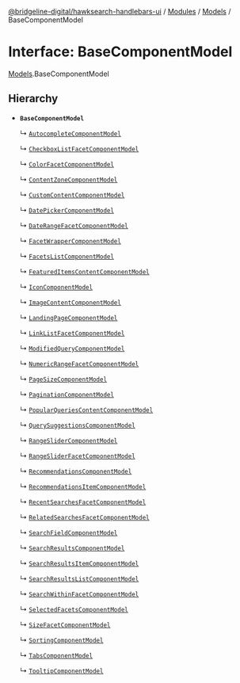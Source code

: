 [@bridgeline-digital/hawksearch-handlebars-ui](../README.md) / [Modules](../modules.md) / [Models](../modules/Models.md) / BaseComponentModel

# Interface: BaseComponentModel

[Models](../modules/Models.md).BaseComponentModel

## Hierarchy

- **`BaseComponentModel`**

  ↳ [`AutocompleteComponentModel`](Models.AutocompleteComponentModel.md)

  ↳ [`CheckboxListFacetComponentModel`](Models.CheckboxListFacetComponentModel.md)

  ↳ [`ColorFacetComponentModel`](Models.ColorFacetComponentModel.md)

  ↳ [`ContentZoneComponentModel`](Models.ContentZoneComponentModel.md)

  ↳ [`CustomContentComponentModel`](Models.CustomContentComponentModel.md)

  ↳ [`DatePickerComponentModel`](Models.DatePickerComponentModel.md)

  ↳ [`DateRangeFacetComponentModel`](Models.DateRangeFacetComponentModel.md)

  ↳ [`FacetWrapperComponentModel`](Models.FacetWrapperComponentModel.md)

  ↳ [`FacetsListComponentModel`](Models.FacetsListComponentModel.md)

  ↳ [`FeaturedItemsContentComponentModel`](Models.FeaturedItemsContentComponentModel.md)

  ↳ [`IconComponentModel`](Models.IconComponentModel.md)

  ↳ [`ImageContentComponentModel`](Models.ImageContentComponentModel.md)

  ↳ [`LandingPageComponentModel`](Models.LandingPageComponentModel.md)

  ↳ [`LinkListFacetComponentModel`](Models.LinkListFacetComponentModel.md)

  ↳ [`ModifiedQueryComponentModel`](Models.ModifiedQueryComponentModel.md)

  ↳ [`NumericRangeFacetComponentModel`](Models.NumericRangeFacetComponentModel.md)

  ↳ [`PageSizeComponentModel`](Models.PageSizeComponentModel.md)

  ↳ [`PaginationComponentModel`](Models.PaginationComponentModel.md)

  ↳ [`PopularQueriesContentComponentModel`](Models.PopularQueriesContentComponentModel.md)

  ↳ [`QuerySuggestionsComponentModel`](Models.QuerySuggestionsComponentModel.md)

  ↳ [`RangeSliderComponentModel`](Models.RangeSliderComponentModel.md)

  ↳ [`RangeSliderFacetComponentModel`](Models.RangeSliderFacetComponentModel.md)

  ↳ [`RecommendationsComponentModel`](Models.RecommendationsComponentModel.md)

  ↳ [`RecommendationsItemComponentModel`](Models.RecommendationsItemComponentModel.md)

  ↳ [`RecentSearchesFacetComponentModel`](Models.RecentSearchesFacetComponentModel.md)

  ↳ [`RelatedSearchesFacetComponentModel`](Models.RelatedSearchesFacetComponentModel.md)

  ↳ [`SearchFieldComponentModel`](Models.SearchFieldComponentModel.md)

  ↳ [`SearchResultsComponentModel`](Models.SearchResultsComponentModel.md)

  ↳ [`SearchResultsItemComponentModel`](Models.SearchResultsItemComponentModel.md)

  ↳ [`SearchResultsListComponentModel`](Models.SearchResultsListComponentModel.md)

  ↳ [`SearchWithinFacetComponentModel`](Models.SearchWithinFacetComponentModel.md)

  ↳ [`SelectedFacetsComponentModel`](Models.SelectedFacetsComponentModel.md)

  ↳ [`SizeFacetComponentModel`](Models.SizeFacetComponentModel.md)

  ↳ [`SortingComponentModel`](Models.SortingComponentModel.md)

  ↳ [`TabsComponentModel`](Models.TabsComponentModel.md)

  ↳ [`TooltipComponentModel`](Models.TooltipComponentModel.md)
